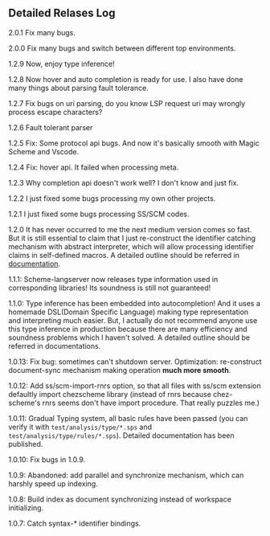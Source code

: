 ## Detailed Relases Log
2.0.1 Fix many bugs.

2.0.0 Fix many bugs and switch between different top environments.

1.2.9 Now, enjoy type inference!

1.2.8 Now hover and auto completion is ready for use. I also have done many things about parsing fault tolerance.

1.2.7 Fix bugs on uri parsing, do you know LSP request uri may wrongly process escape characters?

1.2.6 Fault tolerant parser

1.2.5 Fix: Some protocol api bugs. And now it's basically smooth with Magic Scheme and Vscode.

1.2.4 Fix: hover api. It failed when processing meta.

1.2.3 Why completion api doesn't work well? I don't know and just fix.

1.2.2 I just fixed some bugs processing my own other projects. 

1.2.1 I just fixed some bugs processing SS/SCM codes. 

1.2.0 It has never occurred to me the next medium version comes so fast. But it is still essential to claim that I just re-construct the identifier catching mechanism with abstract interpreter, which will allow processing identifier claims in self-defined macros. A detailed outline should be referred in [documentation](#detailed-document).

1.1.1: Scheme-langserver now releases type information used in corresponding libraries! Its soundness is still not guaranteed! 

1.1.0: Type inference has been embedded into autocompletion! And it uses a homemade DSL(Domain Specific Language) making type representation and interpreting much easier.  But, I actually do not recommend anyone use this type inference in production because there are many efficiency and soundness problems which I haven't solved. A detailed outline should be referred in documentations.

1.0.13: Fix bug: sometimes can't shutdown server. Optimization: re-construct document-sync mechanism making operation **much more smooth**.

1.0.12: Add ss/scm-import-rnrs option, so that all files with ss/scm extension defaultly import chezscheme library (instead of rnrs because chez-scheme's rnrs seems don't have import procedure. That really puzzles me.)

1.0.11: Gradual Typing system, all basic rules have been passed (you can verify it with `test/analysis/type/*.sps` and `test/analysis/type/rules/*.sps`). Detailed documentation has been published. 

1.0.10: Fix bugs in 1.0.9.

1.0.9: Abandoned: add parallel and synchronize mechanism, which can harshly speed up indexing.

1.0.8: Build index as document synchronizing instead of workspace initializing.

1.0.7: Catch syntax-* identifier bindings.